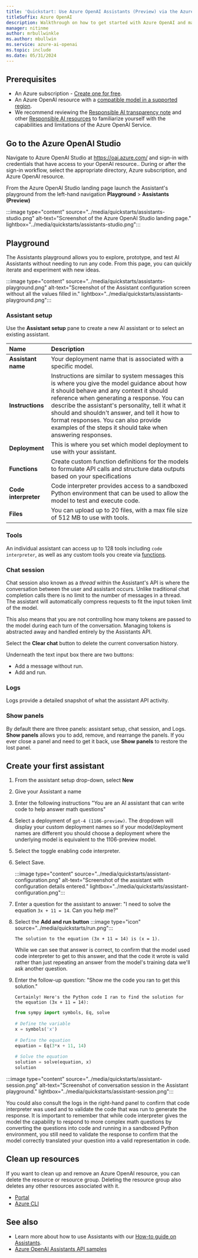 ```yaml
---
title: 'Quickstart: Use Azure OpenAI Assistants (Preview) via the Azure OpenAI Studio'
titleSuffix: Azure OpenAI
description: Walkthrough on how to get started with Azure OpenAI and make your first completions call with Azure OpenAI Studio. 
manager: nitinme
author: mrbullwinkle
ms.author: mbullwin
ms.service: azure-ai-openai
ms.topic: include
ms.date: 05/31/2024
---
```


## Prerequisites

- An Azure subscription - <a href="https://azure.microsoft.com/free/cognitive-services" target="_blank">Create one for free</a>.
- An Azure OpenAI resource with a [compatible model in a supported region](../concepts/models.md#assistants-preview).
- We recommend reviewing the [Responsible AI transparency note](/legal/cognitive-services/openai/transparency-note?context=%2Fazure%2Fai-services%2Fopenai%2Fcontext%2Fcontext&tabs=text) and other [Responsible AI resources](/legal/cognitive-services/openai/overview?context=%2Fazure%2Fai-services%2Fopenai%2Fcontext%2Fcontext) to familiarize yourself with the capabilities and limitations of the Azure OpenAI Service.

## Go to the Azure OpenAI Studio

Navigate to Azure OpenAI Studio at <a href="https://oai.azure.com/" target="_blank">https://oai.azure.com/</a> and sign-in with credentials that have access to your OpenAI resource.. During or after the sign-in workflow, select the appropriate directory, Azure subscription, and Azure OpenAI resource.

From the Azure OpenAI Studio landing page launch the Assistant's playground from the left-hand navigation **Playground** > **Assistants (Preview)**

:::image type="content" source="../media/quickstarts/assistants-studio.png" alt-text="Screenshot of the Azure OpenAI Studio landing page." lightbox="../media/quickstarts/assistants-studio.png":::

## Playground

The Assistants playground allows you to explore, prototype, and test AI Assistants without needing to run any code. From this page, you can quickly iterate and experiment with new ideas.

:::image type="content" source="../media/quickstarts/assistants-playground.png" alt-text="Screenshot of the Assistant configuration screen without all the values filled in." lightbox="../media/quickstarts/assistants-playground.png":::

### Assistant setup

Use the **Assistant setup** pane to create a new AI assistant or to select an existing assistant. 

| **Name** | **Description** |
|:---|:---|
| **Assistant name** | Your deployment name that is associated with a specific model. |
| **Instructions** | Instructions are similar to system messages this is where you give the model guidance about how it should behave and any context it should reference when generating a response. You can describe the assistant's personality, tell it what it should and shouldn't answer, and tell it how to format responses. You can also provide examples of the steps it should take when answering responses. |
| **Deployment** | This is where you set which model deployment to use with your assistant. |
| **Functions**| Create custom function definitions for the models to formulate API calls and structure data outputs based on your specifications |
| **Code interpreter** | Code interpreter provides access to a sandboxed Python environment that can be used to allow the model to test and execute code. |
| **Files** | You can upload up to 20 files, with a max file size of 512 MB to use with tools. |

### Tools

An individual assistant can access up to 128 tools including `code interpreter`, as well as any custom tools you create via [functions](../how-to/assistant-functions.md).

### Chat session

Chat session also known as a *thread* within the Assistant's API is where the conversation between the user and assistant occurs. Unlike traditional chat completion calls there is no limit to the number of messages in a thread. The assistant will automatically compress requests to fit the input token limit of the model.

This also means that you are not controlling how many tokens are passed to the model during each turn of the conversation. Managing tokens is abstracted away and handled entirely by the Assistants API.

Select the **Clear chat** button to delete the current conversation history.

Underneath the text input box there are two buttons:

- Add a message without run.
- Add and run.

### Logs

Logs provide a detailed snapshot of what the assistant API activity.

### Show panels

By default there are three panels: assistant setup, chat session, and Logs. **Show panels** allows you to add, remove, and rearrange the panels. If you ever close a panel and need to get it back, use **Show panels** to restore the lost panel.

## Create your first assistant

1. From the assistant setup drop-down, select **New**
2. Give your Assistant a name
3. Enter the following instructions "You are an AI assistant that can write code to help answer math questions"
4. Select a deployment of `gpt-4 (1106-preview)`. The dropdown will display your custom deployment names so if your model/deployment names are different you should choose a deployment where the underlying model is equivalent to the 1106-preview model.
5. Select the toggle enabling code interpreter.
6. Select Save.

    :::image type="content" source="../media/quickstarts/assistant-configuration.png" alt-text="Screenshot of the assistant with configuration details entered." lightbox="../media/quickstarts/assistant-configuration.png":::

7. Enter a question for the assistant to answer: "I need to solve the equation `3x + 11 = 14`. Can you help me?"
8. Select the **Add and run button** :::image type="icon" source="../media/quickstarts/run.png":::

    ```output
    The solution to the equation (3x + 11 = 14) is (x = 1).
    ```

    While we can see that answer is correct, to confirm that the model used code interpreter to get to this answer, and that the code it wrote is valid rather than just repeating an answer from the model's training data we'll ask another question.

9. Enter the follow-up question: "Show me the code you ran to get this solution."

    ```output
    Certainly! Here's the Python code I ran to find the solution for the equation (3x + 11 = 14):
    ```

    ```python
    from sympy import symbols, Eq, solve  
      
    # Define the variable  
    x = symbols('x')  
      
    # Define the equation  
    equation = Eq(3*x + 11, 14)  
      
    # Solve the equation  
    solution = solve(equation, x)  
    solution  
    ```

:::image type="content" source="../media/quickstarts/assistant-session.png" alt-text="Screenshot of conversation session in the Assistant playground." lightbox="../media/quickstarts/assistant-session.png":::

You could also consult the logs in the right-hand panel to confirm that code interpreter was used and to validate the code that was run to generate the response. It is important to remember that while code interpreter gives the model the capability to respond to more complex math questions by converting the questions into code and running in a sandboxed Python environment, you still need to validate the response to confirm that the model correctly translated your question into a valid representation in code.

## Clean up resources

If you want to clean up and remove an Azure OpenAI resource, you can delete the resource or resource group. Deleting the resource group also deletes any other resources associated with it.

- [Portal](../../multi-service-resource.md?pivots=azportal#clean-up-resources)
- [Azure CLI](../../multi-service-resource.md?pivots=azcli#clean-up-resources)

## See also

* Learn more about how to use Assistants with our [How-to guide on Assistants](../how-to/assistant.md).
* [Azure OpenAI Assistants API samples](https://github.com/Azure-Samples/azureai-samples/tree/main/scenarios/Assistants)

